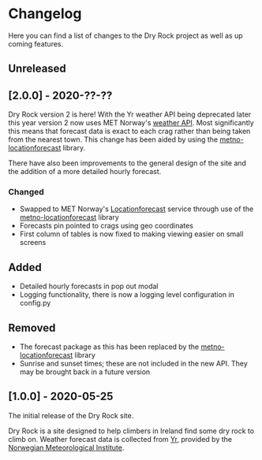 # Changelog

Here you can find a list of changes to the Dry Rock project as well as up coming
features.

## Unreleased

## [2.0.0] - 2020-??-??

Dry Rock version 2 is here! With the Yr weather API being deprecated later this
year version 2 now uses MET Norway's [weather API](https://api.met.no/). Most
significantly this means that forecast data is exact to each crag rather than
being taken from the nearest town. This change has been aided by using the
[metno-locationforecast](https://github.com/Rory-Sullivan/metno-locationforecast)
library.

There have also been improvements to the general design of the site and the
addition of a more detailed hourly forecast.

### Changed

- Swapped to MET Norway's
  [Locationforecast](https://api.met.no/weatherapi/locationforecast/2.0/documentation)
  service through use of the
  [metno-locationforecast](https://github.com/Rory-Sullivan/metno-locationforecast)
  library
- Forecasts pin pointed to crags using geo coordinates
- First column of tables is now fixed to making viewing easier on small screens

## Added

- Detailed hourly forecasts in pop out modal
- Logging functionality, there is now a logging level configuration in config.py

## Removed

- The forecast package as this has been replaced by the
  [metno-locationforecast](https://github.com/Rory-Sullivan/metno-locationforecast)
  library
- Sunrise and sunset times; these are not included in the new API. They may be
  brought back in a future version

## [1.0.0] - 2020-05-25

The initial release of the Dry Rock site.

Dry Rock is a site designed to help climbers in Ireland find some dry rock to
climb on. Weather forecast data is collected from [Yr](https://www.yr.no/en),
provided by the [Norwegian Meteorological Institute](https://www.met.no/en).
